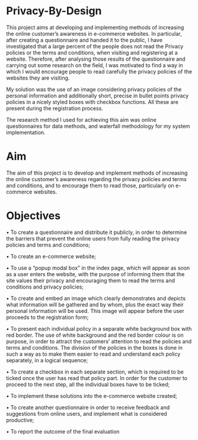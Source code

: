# Privacy-By-Design

This project aims at developing and implementing methods of increasing the online customer’s awareness in e-commerce websites. In particular, after creating a questionnaire and handed it to the public, I have investigated that a large percent of the people does not read the Privacy policies or the terms and conditions, when visiting and registering at a website. Therefore, after analysing those results of the questionnaire and carrying out some research on the field, I was motivated to find a way in which I would encourage people to read carefully the privacy policies of the websites they are visiting.

My solution was the use of an image considering privacy policies of the personal information and additionally short, precise in bullet points privacy policies in a nicely styled boxes with checkbox functions. All these are present during the registration process.

The research method I used for achieving this aim was online questionnaires for data methods, and waterfall methodology for my system implementation.

# Aim

The aim of this project is to develop and implement methods of increasing the online customer’s awareness regarding the privacy policies and terms and conditions, and to encourage them to read those, particularly on e-commerce websites.

# Objectives

• To create a questionnaire and distribute it publicly, in order to determine the barriers that prevent the online users from fully reading the privacy policies and terms and conditions;

• To create an e-commerce website;

• To use a “popup modal box” in the index page, which will appear as soon as a user enters the website, with the purpose of informing them that the site values their privacy and encouraging them to read the terms and conditions and privacy policies;

• To create and embed an image which clearly demonstrates and depicts what information will be gathered and by whom, plus the exact way their personal information will be used. This image will appear before the user proceeds to the registration form;

• To present each individual policy in a separate white background box with red border. The use of white background and the red border colour is on purpose, in order to attract the customers’ attention to read the policies and terms and conditions. The division of the policies in the boxes is done in such a way as to make them easier to read and understand each policy separately, in a logical sequence;

• To create a checkbox in each separate section, which is required to be ticked once the user has read that policy part. In order for the customer to proceed to the next step, all the individual boxes have to be ticked;

• To implement these solutions into the e-commerce website created;

• To create another questionnaire in order to receive feedback and suggestions from online users, and implement what is considered productive;

• To report the outcome of the final evaluation

